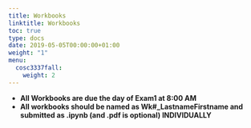 ```yaml
---
title: Workbooks
linktitle: Workbooks
toc: true
type: docs
date: 2019-05-05T00:00:00+01:00
weight: "1"
menu:
  cosc3337fall:
    weight: 2
---
```


* **All Workbooks are due the day of Exam1 at 8:00 AM**
* **All workbooks should be named as Wk#_LastnameFirstname and submitted as .ipynb (and .pdf is optional) INDIVIDUALLY**
